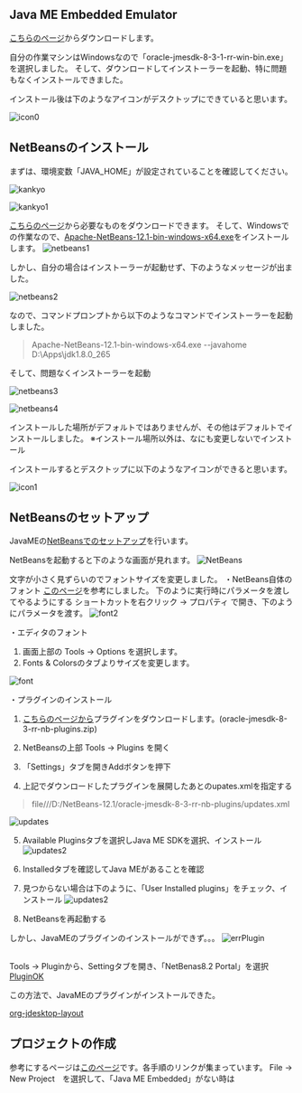 ## Java ME Embedded Emulator
[こちらのページ](https://www.oracle.com/java/technologies/sdk-downloads.html)からダウンロードします。

自分の作業マシンはWindowsなので「oracle-jmesdk-8-3-1-rr-win-bin.exe」を選択しました。
そして、ダウンロードしてインストーラーを起動、特に問題もなくインストールできました。

インストール後は下のようなアイコンがデスクトップにできていると思います。

![icon0](./img/j2meEmu.png)

## NetBeansのインストール
まずは、環境変数「JAVA_HOME」が設定されていることを確認してください。

![kankyo](./img/kankyo.png)

![kankyo1](./img/javahome.png)

[こちらのページ](https://docs.oracle.com/javame/8.3/javame-dev-tool.htm)から必要なものをダウンロードできます。
そして、Windowsでの作業なので、[Apache-NetBeans-12.1-bin-windows-x64.exe](https://downloads.apache.org/netbeans/netbeans/12.1/Apache-NetBeans-12.1-bin-windows-x64.exe)をインストールします。
![netbeans1](./img/netbeans1.png)

しかし、自分の場合はインストーラーが起動せず、下のようなメッセージが出ました。

![netbeans2](./img/netbeans2.png)

なので、コマンドプロンプトから以下のようなコマンドでインストーラーを起動しました。

> Apache-NetBeans-12.1-bin-windows-x64.exe --javahome D:\Apps\jdk1.8.0_265

そして、問題なくインストーラーを起動

![netbeans3](./img/netbeans3.png)

![netbeans4](./img/netbeans4.png)


インストールした場所がデフォルトではありませんが、その他はデフォルトでインストールしました。
※インストール場所以外は、なにも変更しないでインストール

インストールするとデスクトップに以下のようなアイコンができると思います。

![icon1](./img/netbeans5.png)

## NetBeansのセットアップ
JavaMEの[NetBeansでのセットアップ](https://docs.oracle.com/javame/8.3/sdk-dev-guide/java-me-embedded-application-projects-netbeans-ide.htm#MESDD146)を行います。

NetBeansを起動すると下のような画面が見れます。
![NetBeans](./img/netbeans6.png)

文字が小さく見ずらいのでフォントサイズを変更しました。
・NetBeans自体のフォント
[このページ](http://wiki.netbeans.org/FaqFontSize)を参考にしました。
下のように実行時にパラメータを渡してやるようにする
ショートカットを右クリック -> プロパティ で開き、下のようにパラメータを渡す。
![font2](./img/netbeansFont2.png)


・エディタのフォント
1. 画面上部の Tools -> Options を選択します。
2. Fonts & Colorsのタブよりサイズを変更します。

![font](./img/netbeansFont.png)

・プラグインのインストール
1. [こちらのページから](https://www.oracle.com/java/technologies/sdk-downloads.html)プラグインをダウンロードします。(oracle-jmesdk-8-3-rr-nb-plugins.zip)

2. NetBeansの上部 Tools -> Plugins を開く

3. 「Settings」タブを開きAddボタンを押下

4. 上記でダウンロードしたプラグインを展開したあとのupates.xmlを指定する
> file///D:/NetBeans-12.1/oracle-jmesdk-8-3-rr-nb-plugins/updates.xml

![updates](./img/netbeans7.png)

5. Available Pluginsタブを選択しJava ME SDKを選択、インストール
![updates2](./img/netbeans8.png)

6. Installedタブを確認してJava MEがあることを確認

7. 見つからない場合は下のように、「User Installed plugins」をチェック、インストール
![updates2](./img/netbeans9.png)

8. NetBeansを再起動する

しかし、JavaMEのプラグインのインストールができず。。。
![errPlugin](./img/netbeansWarning1.png)

##
Tools -> Pluginから、Settingタブを開き、「NetBenas8.2 Portal」を選択
[PluginOK](./img/netbeansAddJavaME.png)

この方法で、JavaMEのプラグインがインストールできた。

[org-jdesktop-layout](http://137.254.56.27/nexus/content/groups/netbeans/org/netbeans/api/org-jdesktop-layout/RELEASE65/)

## プロジェクトの作成
参考にするページは[このページ](https://docs.oracle.com/javame/8.3/sdk-dev-guide/setting-development-environment.htm#MESDD120)です。各手順のリンクが集まっています。
File -> New Project　を選択して、「Java ME Embedded」がない時は
